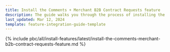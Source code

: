 ```yaml
---
title: Install the Comments + Merchant B2B Contract Requests feature
description: The guide walks you through the process of installing the Comments + Merchant Contract Requests feature into a Spryker project.
last_updated: Mar 12, 2024
template: feature-integration-guide-template
---
```


{% include pbc/all/install-features/latest/install-the-comments-merchant-b2b-contract-requests-feature.md %} <!-- To edit, see /_includes/pbc/all/install-features/202404.0/install-the-comments-merchant-b2b-contract-requests-feature.md -->
